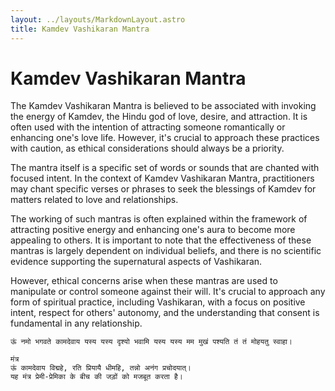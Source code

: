 ```yaml
---
layout: ../layouts/MarkdownLayout.astro
title: Kamdev Vashikaran Mantra
---
```


# Kamdev Vashikaran Mantra 

The Kamdev Vashikaran Mantra is believed to be associated with invoking the energy of Kamdev, the Hindu god of love, desire, and attraction. It is often used with the intention of attracting someone romantically or enhancing one's love life. However, it's crucial to approach these practices with caution, as ethical considerations should always be a priority.

The mantra itself is a specific set of words or sounds that are chanted with focused intent. In the context of Kamdev Vashikaran Mantra, practitioners may chant specific verses or phrases to seek the blessings of Kamdev for matters related to love and relationships.

The working of such mantras is often explained within the framework of attracting positive energy and enhancing one's aura to become more appealing to others. It is important to note that the effectiveness of these mantras is largely dependent on individual beliefs, and there is no scientific evidence supporting the supernatural aspects of Vashikaran.

However, ethical concerns arise when these mantras are used to manipulate or control someone against their will. It's crucial to approach any form of spiritual practice, including Vashikaran, with a focus on positive intent, respect for others' autonomy, and the understanding that consent is fundamental in any relationship.


```
ऊं नमो भगवते कामदेवाय यस्य यस्य दृश्यो भवामि यस्य यस्य मम मुखं पश्यति तं तं मोहयतु स्वाहा। 

मंत्र
ऊं कामदेवाय विद्महे, रति प्रियायै धीमहि, तन्नो अनंग प्रचोदयात्।
यह मंत्र प्रेमी-प्रेमिका के बीच की जड़ों को मजबूत करता है।
```